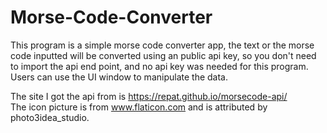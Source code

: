 # Morse-Code-Converter
This program is a simple morse code converter app, the text or the morse code inputted will be converted using an public api key, so you don't need to import the api end point, and no api key was needed for this program.<br />
Users can use the UI window to manipulate the data.<br />

The site I got the api from is https://repat.github.io/morsecode-api/ <br />
The icon picture is from www.flaticon.com and  is attributed by photo3idea_studio.